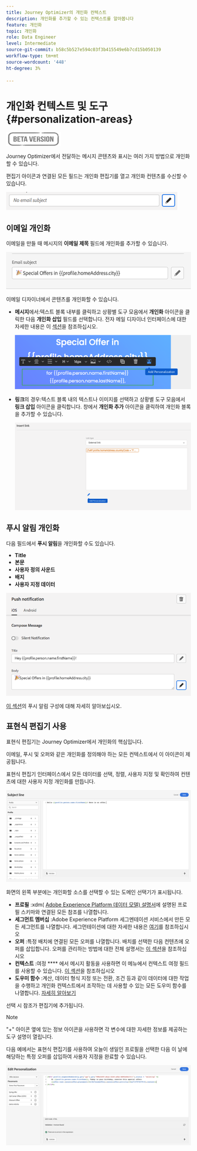 ```yaml
---
title: Journey Optimizer의 개인화 컨텍스트
description: 개인화를 추가할 수 있는 컨텍스트를 알아봅니다
feature: 개인화
topic: 개인화
role: Data Engineer
level: Intermediate
source-git-commit: b58c5b527e594c03f3b415549e6b7cd15b050139
workflow-type: tm+mt
source-wordcount: '448'
ht-degree: 3%

---
```


# 개인화 컨텍스트 및 도구 {#personalization-areas}

![](../assets/do-not-localize/badge.png)

Journey Optimizer에서 전달하는 메시지 콘텐츠와 표시는 여러 가지 방법으로 개인화할 수 있습니다.

편집기 아이콘과 연결된 모든 필드는 개인화 편집기를 열고 개인화 컨텐츠를 수신할 수 있습니다.

![](assets/perso_icon.png)

## 이메일 개인화

이메일을 만들 때 메시지의 **이메일 제목** 필드에 개인화를 추가할 수 있습니다.

![](assets/perso_subject.png)

이메일 디자이너에서 콘텐츠를 개인화할 수 있습니다.

* **메시지**&#x200B;에서:텍스트 블록 내부를 클릭하고 상황별 도구 모음에서 **개인화** 아이콘을 클릭한 다음 **개인화 삽입** 필드를 선택합니다. 전자 메일 디자이너 인터페이스에 대한 자세한 내용은 이 [섹션](../design-emails.md)을 참조하십시오.

   ![](assets/perso_insert.png)

* **링크**&#x200B;의 경우:텍스트 블록 내의 텍스트나 이미지를 선택하고 상황별 도구 모음에서 **링크 삽입** 아이콘을 클릭합니다. 창에서 **개인화 추가** 아이콘을 클릭하여 개인화 블록을 추가할 수 있습니다.

   ![](assets/perso_link.png)

## 푸시 알림 개인화

다음 필드에서 **푸시 알림**&#x200B;을 개인화할 수도 있습니다.

* **Title**
* **본문**
* **사용자 정의 사운드**
* **배지**
* **사용자 지정 데이터**

![](assets/perso_push.png)

[이 섹션](../create-push.md)의 푸시 알림 구성에 대해 자세히 알아보십시오.

## 표현식 편집기 사용

표현식 편집기는 Journey Optimizer에서 개인화의 핵심입니다.

이메일, 푸시 및 오퍼와 같은 개인화를 정의해야 하는 모든 컨텍스트에서 이 아이콘이 제공됩니다.

표현식 편집기 인터페이스에서 모든 데이터를 선택, 정렬, 사용자 지정 및 확인하여 컨텐츠에 대한 사용자 지정 개인화를 만듭니다.

![](assets/perso_ee1.png)

화면의 왼쪽 부분에는 개인화할 소스를 선택할 수 있는 도메인 선택기가 표시됩니다.

* **프로필** :xdm( [Adobe Experience Platform 데이터 모델) 설명서](https://experienceleague.adobe.com/docs/experience-platform/xdm/home.html?lang=ko)에 설명된 프로필 스키마와 연결된 모든 참조를 나열합니다.
* **세그먼트 멤버십** :Adobe Experience Platform 세그멘테이션 서비스에서 만든 모든 세그먼트를 나열합니다. 세그먼테이션에 대한 자세한 내용은 [여기](https://experienceleague.adobe.com/docs/experience-platform/segmentation/home.html?lang=en)를 참조하십시오
* **오퍼** :특정 배치에 연결된 모든 오퍼를 나열합니다. 배치를 선택한 다음 컨텐츠에 오퍼를 삽입합니다. 오퍼를 관리하는 방법에 대한 전체 설명서는 [이 섹션](../deliver-personalized-offers.md)을 참조하십시오
* **컨텍스트** :여정 **** 에서 메시지 활동을 사용하면 이 메뉴에서 컨텍스트 여정 필드를 사용할 수 있습니다. [이 섹션](personalization-use-case.md)을 참조하십시오
* **도우미 함수** :계산, 데이터 형식 지정 또는 전환, 조건 등과 같이 데이터에 대한 작업을 수행하고 개인화 컨텍스트에서 조작하는 데 사용할 수 있는 모든 도우미 함수를 나열합니다. [자세히 알아보기](functions/functions.md)



선택 시 참조가 편집기에 추가됩니다.

>[!NOTE]
>
>&quot;+&quot; 아이콘 옆에 있는 정보 아이콘을 사용하면 각 변수에 대한 자세한 정보를 제공하는 도구 설명이 열립니다.

다음 예에서는 표현식 편집기를 사용하여 오늘이 생일인 프로필을 선택한 다음 이 날에 해당하는 특정 오퍼를 삽입하여 사용자 지정을 완료할 수 있습니다.

![](assets/perso_ee2.png)




